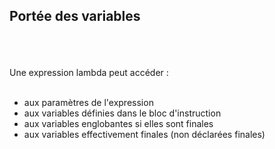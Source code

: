 ## Portée des variables
<br><br><br>
Une expression lambda peut accéder :
<br><br>
- aux paramètres de l'expression
- aux variables définies dans le bloc d'instruction
- aux variables englobantes si elles sont finales
- aux variables effectivement finales (non déclarées finales)
<br><br><br>
